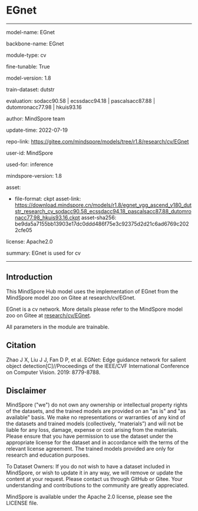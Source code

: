 # EGnet

---

model-name: EGnet

backbone-name: EGnet

module-type: cv

fine-tunable: True

model-version: 1.8

train-dataset: dutstr

evaluation: sodacc90.58 | ecssdacc94.18 | pascalsacc87.88 | dutomronacc77.98 | hkuis93.16

author: MindSpore team

update-time: 2022-07-19

repo-link: <https://gitee.com/mindspore/models/tree/r1.8/research/cv/EGnet>

user-id: MindSpore

used-for: inference

mindspore-version: 1.8

asset:

-
    file-format: ckpt
    asset-link: <https://download.mindspore.cn/models/r1.8/egnet_vgg_ascend_v180_dutstr_research_cv_sodacc90.58_ecssdacc94.18_pascalsacc87.88_dutomronacc77.98_hkuis93.16.ckpt>
    asset-sha256: be9da5a7155bb13903e17dc0ddd486f75e3c92375d2d21c6ad6769c2022cfe05

license: Apache2.0

summary: EGnet is used for cv

---

## Introduction

This MindSpore Hub model uses the implementation of EGnet from the MindSpore model zoo on Gitee at research/cv/EGnet.

EGnet is a cv network. More details please refer to the MindSpore model zoo on Gitee at [research/cv/EGnet](https://gitee.com/mindspore/models/blob/r1.8/research/cv/EGnet/README_CN.md).

All parameters in the module are trainable.

## Citation

Zhao J X, Liu J J, Fan D P, et al. EGNet: Edge guidance network for salient object detection[C]//Proceedings of the IEEE/CVF International Conference on Computer Vision. 2019: 8779-8788.

## Disclaimer

MindSpore ("we") do not own any ownership or intellectual property rights of the datasets, and the trained models are provided on an "as is" and "as available" basis. We make no representations or warranties of any kind of the datasets and trained models (collectively, “materials”) and will not be liable for any loss, damage, expense or cost arising from the materials. Please ensure that you have permission to use the dataset under the appropriate license for the dataset and in accordance with the terms of the relevant license agreement. The trained models provided are only for research and education purposes.

To Dataset Owners: If you do not wish to have a dataset included in MindSpore, or wish to update it in any way, we will remove or update the content at your request. Please contact us through GitHub or Gitee. Your understanding and contributions to the community are greatly appreciated.

MindSpore is available under the Apache 2.0 license, please see the LICENSE file.
